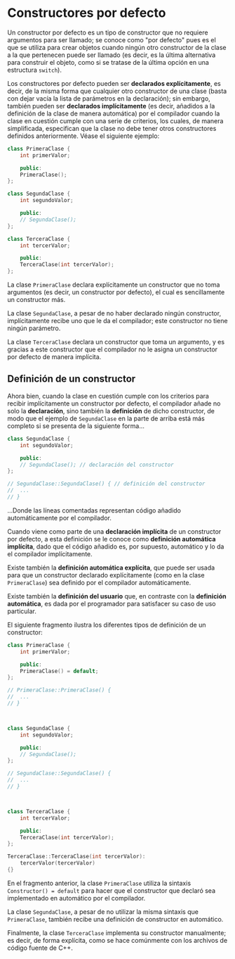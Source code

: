 # Constructores por defecto

Un constructor por defecto es un tipo de constructor que no requiere argumentos para ser llamado; se conoce como "por defecto" pues es el que se utiliza para crear objetos cuando ningún otro constructor de la clase a la que pertenecen puede ser llamado (es decir, es la última alternativa para construir el objeto, como si se tratase de la última opción en una estructura `switch`).

Los constructores por defecto pueden ser **declarados explícitamente**, es decir, de la misma forma que cualquier otro constructor de una clase (basta con dejar vacía la lista de parámetros en la declaración); sin embargo, también pueden ser **declarados implícitamente** (es decir, añadidos a la definición de la clase de manera automática) por el compilador cuando la clase en cuestión cumple con una serie de criterios, los cuales, de manera simplificada, especifican que la clase no debe tener otros constructores definidos anteriormente. Véase el siguiente ejemplo:

```cpp
class PrimeraClase {
    int primerValor;

    public:
    PrimeraClase();
};

class SegundaClase {
    int segundoValor;

    public:
    // SegundaClase();
};

class TerceraClase {
    int tercerValor;

    public:
    TerceraClase(int tercerValor);
};
```

La clase `PrimeraClase` declara explícitamente un constructor que no toma argumentos (es decir, un constructor por defecto), el cual es sencillamente un constructor más.

La clase `SegundaClase`, a pesar de no haber declarado ningún constructor, implícitamente recibe uno que le da el compilador; este constructor no tiene ningún parámetro.

La clase `TerceraClase` declara un constructor que toma un argumento, y es gracias a este constructor que el compilador no le asigna un constructor por defecto de manera implícita.

## Definición de un constructor

Ahora bien, cuando la clase en cuestión cumple con los criterios para recibir implícitamente un constructor por defecto, el compilador añade no solo la **declaración**, sino también la **definición** de dicho constructor, de modo que el ejemplo de `SegundaClase` en la parte de arriba está más completo si se presenta de la siguiente forma...

```cpp
class SegundaClase {
    int segundoValor;

    public:
    // SegundaClase(); // declaración del constructor
};

// SegundaClase::SegundaClase() { // definición del constructor
//  ...
// }
```

...Donde las líneas comentadas representan código añadido automáticamente por el compilador.

Cuando viene como parte de una **declaración implícita** de un constructor por defecto, a esta definición se le conoce como **definición automática implícita**, dado que el código añadido es, por supuesto, automático y lo da el compilador implícitamente. 

Existe también la **definición automática explícita**, que puede ser usada para que un constructor declarado explícitamente (como en la clase `PrimeraClase`) sea definido por el compilador automáticamente.

Existe también la **definición del usuario** que, en contraste con la **definición automática**, es dada por el programador para satisfacer su caso de uso particular.

El siguiente fragmento ilustra los diferentes tipos de definición de un constructor:

```cpp
class PrimeraClase {
    int primerValor;

    public:
    PrimeraClase() = default;
};

// PrimeraClase::PrimeraClase() {
//  ...
// }



class SegundaClase {
    int segundoValor;

    public:
    // SegundaClase();
};

// SegundaClase::SegundaClase() {
//  ...
// }



class TerceraClase {
    int tercerValor;

    public:
    TerceraClase(int tercerValor);
};

TerceraClase::TerceraClase(int tercerValor):
    tercerValor(tercerValor)
{}

```

En el fragmento anterior, la clase `PrimeraClase` utiliza la sintaxis `Constructor() = default` para hacer que el constructor que declaró sea implementado en automático por el compilador.

La clase `SegundaClase`, a pesar de no utilizar la misma sintaxis que `PrimeraClase`, también recibe una definición de constructor en automático.

Finalmente, la clase `TerceraClase` implementa su constructor manualmente; es decir, de forma explícita, como se hace comúnmente con los archivos de código fuente de C++.

